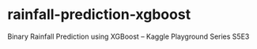 # rainfall-prediction-xgboost
Binary Rainfall Prediction using XGBoost – Kaggle Playground Series S5E3

